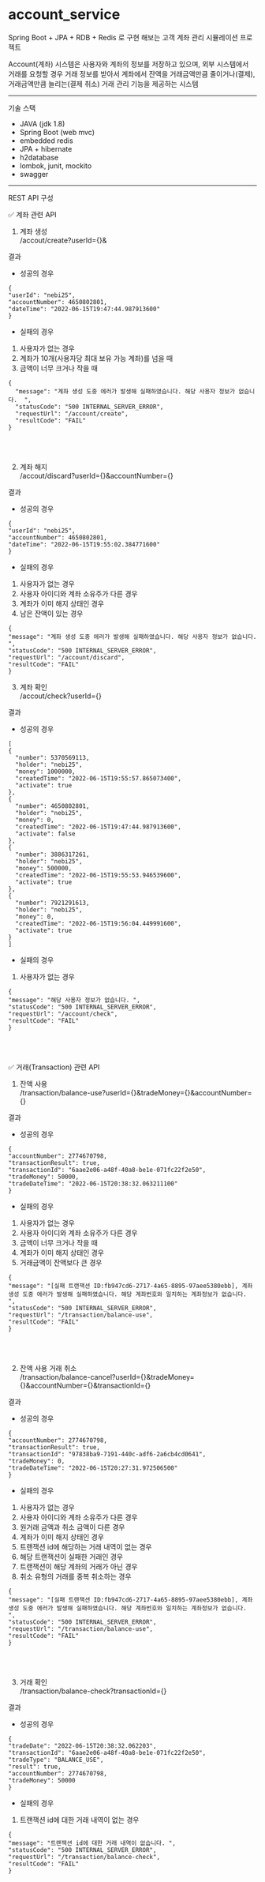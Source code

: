 # account_service
Spring Boot + JPA + RDB + Redis 로 구현 해보는 고객 계좌 관리 시뮬레이션 프로젝트

Account(계좌) 시스템은 사용자와 계좌의 정보를 저장하고 있으며, 외부 시스템에서 거래를 요청할 경우 거래 정보를 받아서 계좌에서 잔액을 거래금액만큼 줄이거나(결제), 
거래금액만큼 늘리는(결제 취소) 거래 관리 기능을 제공하는 시스템

---
기술 스택

- JAVA (jdk 1.8)
- Spring Boot (web mvc)
- embedded redis 
- JPA + hibernate 
- h2database 
- lombok, junit, mockito 
- swagger

---
REST API 구성 

✅ 계좌 관련 API
1) 계좌 생성 <br>
/accout/create?userId={}& 

결과 <br>
  - 성공의 경우 <br> 
  ```
  {
  "userId": "nebi25",
  "accountNumber": 4650802801,
  "dateTime": "2022-06-15T19:47:44.987913600"
  }
  ```
  - 실패의 경우 <br>
  1) 사용자가 없는 경우
  2) 계좌가 10개(사용자당 최대 보유 가능 계좌)를 넘을 때
  3) 금액이 너무 크거나 작을 때
  ```
  {
    "message": "계좌 생성 도중 에러가 발생해 실패하였습니다. 해당 사용자 정보가 없습니다.  ",
    "statusCode": "500 INTERNAL_SERVER_ERROR",
    "requestUrl": "/account/create",
    "resultCode": "FAIL"
  }
  ```
<br>
<br>

2) 계좌 해지 <br>
/accout/discard?userId={}&accountNumber={} 

결과 <br>
  - 성공의 경우 <br> 
  ```
  {
  "userId": "nebi25",
  "accountNumber": 4650802801,
  "dateTime": "2022-06-15T19:55:02.384771600"
}
  ```
  - 실패의 경우 <br>
  1) 사용자가 없는 경우
  2) 사용자 아이디와 계좌 소유주가 다른 경우
  3) 계좌가 이미 해지 상태인 경우
  4) 남은 잔액이 있는 경우
  ```
  {
  "message": "계좌 생성 도중 에러가 발생해 실패하였습니다. 해당 사용자 정보가 없습니다.  ",
  "statusCode": "500 INTERNAL_SERVER_ERROR",
  "requestUrl": "/account/discard",
  "resultCode": "FAIL"
}
  ```

3) 계좌 확인 <br>
/accout/check?userId={}

결과 <br>
  - 성공의 경우 <br> 
  ```
  [
  {
    "number": 5370569113,
    "holder": "nebi25",
    "money": 1000000,
    "createdTime": "2022-06-15T19:55:57.865073400",
    "activate": true
  },
  {
    "number": 4650802801,
    "holder": "nebi25",
    "money": 0,
    "createdTime": "2022-06-15T19:47:44.987913600",
    "activate": false
  },
  {
    "number": 3886317261,
    "holder": "nebi25",
    "money": 500000,
    "createdTime": "2022-06-15T19:55:53.946539600",
    "activate": true
  },
  {
    "number": 7921291613,
    "holder": "nebi25",
    "money": 0,
    "createdTime": "2022-06-15T19:56:04.449991600",
    "activate": true
  }
]
  ```
  - 실패의 경우 <br>
  1) 사용자가 없는 경우
  ```
{
  "message": "해당 사용자 정보가 없습니다. ",
  "statusCode": "500 INTERNAL_SERVER_ERROR",
  "requestUrl": "/account/check",
  "resultCode": "FAIL"
}
  ```
<br>
<br>

✅ 거래(Transaction) 관련 API
1) 잔액 사용 <br>
/transaction/balance-use?userId={}&tradeMoney={}&accountNumber={} 

결과 <br>
  - 성공의 경우 <br> 
  ```
{
  "accountNumber": 2774670798,
  "transactionResult": true,
  "transactionId": "6aae2e06-a48f-40a8-be1e-071fc22f2e50",
  "tradeMoney": 50000,
  "tradeDateTime": "2022-06-15T20:38:32.063211100"
}
  ```
  - 실패의 경우 <br>
  1) 사용자가 없는 경우
  2) 사용자 아이디와 계좌 소유주가 다른 경우
  3) 금액이 너무 크거나 작을 때
  4) 계좌가 이미 해지 상태인 경우
  5) 거래금액이 잔액보다 큰 경우
  ```
 {
  "message": "[실패 트랜잭션 ID:fb947cd6-2717-4a65-8895-97aee5380ebb], 계좌 생성 도중 에러가 발생해 실패하였습니다. 해당 계좌번호와 일치하는 계좌정보가 없습니다.   ",
  "statusCode": "500 INTERNAL_SERVER_ERROR",
  "requestUrl": "/transaction/balance-use",
  "resultCode": "FAIL"
}
  ```
<br>
<br>

2) 잔액 사용 거래 취소 <br>
/transaction/balance-cancel?userId={}&tradeMoney={}&accountNumber={}&transactionId={} 

결과 <br>
  - 성공의 경우 <br> 
  ```
{
  "accountNumber": 2774670798,
  "transactionResult": true,
  "transactionId": "97838ba9-7191-440c-adf6-2a6cb4cd0641",
  "tradeMoney": 0,
  "tradeDateTime": "2022-06-15T20:27:31.972506500"
}
  ```
  - 실패의 경우 <br>
  1) 사용자가 없는 경우
  2) 사용자 아이디와 계좌 소유주가 다른 경우
  3) 원거래 금액과 취소 금액이 다른 경우
  4) 계좌가 이미 해지 상태인 경우
  5) 트랜잭션 id에 해당하는 거래 내역이 없는 경우
  6) 해당 트랜잭션이 실패한 거래인 경우 
  7) 트랜잭션이 해당 계좌의 거래가 아닌 경우 
  8) 취소 유형의 거래를 중복 취소하는 경우 
  ```
 {
  "message": "[실패 트랜잭션 ID:fb947cd6-2717-4a65-8895-97aee5380ebb], 계좌 생성 도중 에러가 발생해 실패하였습니다. 해당 계좌번호와 일치하는 계좌정보가 없습니다.   ",
  "statusCode": "500 INTERNAL_SERVER_ERROR",
  "requestUrl": "/transaction/balance-use",
  "resultCode": "FAIL"
}
  ```
<br>
<br>

3) 거래 확인 <br>
/transaction/balance-check?transactionId={}

결과 <br>
  - 성공의 경우 <br> 
  ```
{
  "tradeDate": "2022-06-15T20:38:32.062203",
  "transactionId": "6aae2e06-a48f-40a8-be1e-071fc22f2e50",
  "tradeType": "BALANCE_USE",
  "result": true,
  "accountNumber": 2774670798,
  "tradeMoney": 50000
}
  ```
  - 실패의 경우 <br>
  1) 트랜잭션 id에 대한 거래 내역이 없는 경우 
  ```
{
  "message": "트랜잭션 id에 대한 거래 내역이 없습니다. ",
  "statusCode": "500 INTERNAL_SERVER_ERROR",
  "requestUrl": "/transaction/balance-check",
  "resultCode": "FAIL"
}
  ```
<br>
